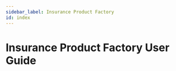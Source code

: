 ```yaml
---
sidebar_label: Insurance Product Factory
id: index
---
```


# Insurance Product Factory User Guide

